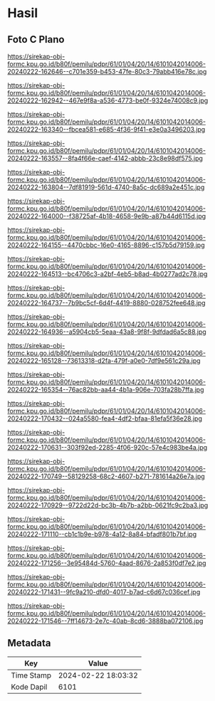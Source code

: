 # Hasil

## Foto C Plano

https://sirekap-obj-formc.kpu.go.id/b80f/pemilu/pdpr/61/01/04/20/14/6101042014006-20240222-162646--c701e359-b453-47fe-80c3-79abb416e78c.jpg

https://sirekap-obj-formc.kpu.go.id/b80f/pemilu/pdpr/61/01/04/20/14/6101042014006-20240222-162942--467e9f8a-a536-4773-be0f-9324e74008c9.jpg

https://sirekap-obj-formc.kpu.go.id/b80f/pemilu/pdpr/61/01/04/20/14/6101042014006-20240222-163340--fbcea581-e685-4f36-9f41-e3e0a3496203.jpg

https://sirekap-obj-formc.kpu.go.id/b80f/pemilu/pdpr/61/01/04/20/14/6101042014006-20240222-163557--8fa4f66e-caef-4142-abbb-23c8e98df575.jpg

https://sirekap-obj-formc.kpu.go.id/b80f/pemilu/pdpr/61/01/04/20/14/6101042014006-20240222-163804--7df81919-561d-4740-8a5c-dc689a2e451c.jpg

https://sirekap-obj-formc.kpu.go.id/b80f/pemilu/pdpr/61/01/04/20/14/6101042014006-20240222-164000--f38725af-4b18-4658-9e9b-a87b44d6115d.jpg

https://sirekap-obj-formc.kpu.go.id/b80f/pemilu/pdpr/61/01/04/20/14/6101042014006-20240222-164155--4470cbbc-16e0-4165-8896-c157b5d79159.jpg

https://sirekap-obj-formc.kpu.go.id/b80f/pemilu/pdpr/61/01/04/20/14/6101042014006-20240222-164513--bc4706c3-a2bf-4eb5-b8ad-4b0277ad2c78.jpg

https://sirekap-obj-formc.kpu.go.id/b80f/pemilu/pdpr/61/01/04/20/14/6101042014006-20240222-164737--7b9bc5cf-6d4f-4419-8880-028752fee648.jpg

https://sirekap-obj-formc.kpu.go.id/b80f/pemilu/pdpr/61/01/04/20/14/6101042014006-20240222-164936--a5904cb5-5eaa-43a8-9f8f-9dfdad6a5c88.jpg

https://sirekap-obj-formc.kpu.go.id/b80f/pemilu/pdpr/61/01/04/20/14/6101042014006-20240222-165128--73613318-d2fa-479f-a0e0-7df9e561c29a.jpg

https://sirekap-obj-formc.kpu.go.id/b80f/pemilu/pdpr/61/01/04/20/14/6101042014006-20240222-165354--76ac82bb-aa44-4b1a-906e-703fa28b7ffa.jpg

https://sirekap-obj-formc.kpu.go.id/b80f/pemilu/pdpr/61/01/04/20/14/6101042014006-20240222-170432--024a5580-fea4-4df2-bfaa-81efa5f36e28.jpg

https://sirekap-obj-formc.kpu.go.id/b80f/pemilu/pdpr/61/01/04/20/14/6101042014006-20240222-170631--303f92ed-2285-4f06-920c-57e4c983be4a.jpg

https://sirekap-obj-formc.kpu.go.id/b80f/pemilu/pdpr/61/01/04/20/14/6101042014006-20240222-170749--58129258-68c2-4607-b271-781614a26e7a.jpg

https://sirekap-obj-formc.kpu.go.id/b80f/pemilu/pdpr/61/01/04/20/14/6101042014006-20240222-170929--9722d22d-bc3b-4b7b-a2bb-0621fc9c2ba3.jpg

https://sirekap-obj-formc.kpu.go.id/b80f/pemilu/pdpr/61/01/04/20/14/6101042014006-20240222-171110--cb1c1b9e-b978-4a12-8a84-bfadf801b7bf.jpg

https://sirekap-obj-formc.kpu.go.id/b80f/pemilu/pdpr/61/01/04/20/14/6101042014006-20240222-171256--3e95484d-5760-4aad-8676-2a853f0df7e2.jpg

https://sirekap-obj-formc.kpu.go.id/b80f/pemilu/pdpr/61/01/04/20/14/6101042014006-20240222-171431--9fc9a210-dfd0-4017-b7ad-c6d67c036cef.jpg

https://sirekap-obj-formc.kpu.go.id/b80f/pemilu/pdpr/61/01/04/20/14/6101042014006-20240222-171546--7ff14673-2e7c-40ab-8cd6-3888ba072106.jpg


## Metadata

| Key        | Value               |
| ---------- | ------------------- |
| Time Stamp | 2024-02-22 18:03:32 |
| Kode Dapil | 6101                |



